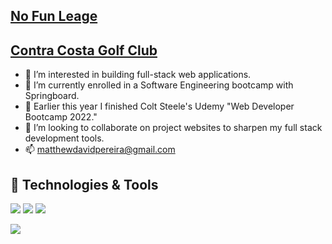 ## [No Fun Leage](https://no-fun-league.herokuapp.com/)
## [Contra Costa Golf Club](https://ccgc.surge.sh/)


- 👀 I’m interested in building full-stack web applications.
- 🌱 I’m currently enrolled in a Software Engineering bootcamp with Springboard. 
- 🌱 Earlier this year I finished Colt Steele's Udemy "Web Developer Bootcamp 2022."
- 💞️ I’m looking to collaborate on project websites to sharpen my full stack development tools. 
- 📫 matthewdavidpereira@gmail.com

## 🔧 Technologies & Tools
![](https://img.shields.io/badge/Code-JavaScript-informational?style=flat&logo=javascript&logoColor=white&color=ED6A5A)
![](https://img.shields.io/badge/Code-Python-informational?style=flat&logo=go&logoColor=white&color=ED6A5A)
![](https://img.shields.io/badge/Shell-Bash-informational?style=flat&logo=gnu-bash&logoColor=white&color=ED6A5A)


<img
  align="center"
  src="https://github-readme-stats.vercel.app/api/?username=mattpereira&theme=synthwave"
/>

<br/><br/> 
